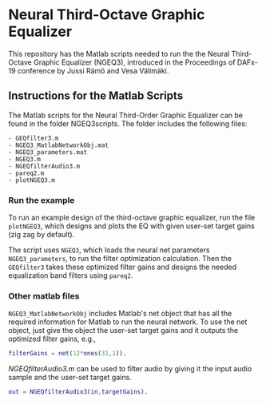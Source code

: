 # Neural Third-Octave Graphic Equalizer
This repository has the Matlab scripts needed to run the the Neural Third-Octave Graphic Equalizer (NGEQ3), introduced in the Proceedings of DAFx-19 conference by Jussi Rämö and Vesa Välimäki.

## Instructions for the Matlab Scripts
The Matlab scripts for the Neural Third-Order Graphic Equalizer can be found in the folder NGEQ3scripts. The folder includes the following files:

    - GEQfilter3.m
    - NGEQ3_MatlabNetworkObj.mat
    - NGEQ3_parameters.mat
    - NGEQ3.m 
    - NGEQfilterAudio3.m
    - pareq2.m
    - plotNGEQ3.m

### Run the example
To run an example design of the third-octave graphic equalizer, run the file  `plotNGEQ3`, which designs and plots the EQ with given user-set target gains (zig zag by default).

The script uses `NGEQ3`, which loads the neural net parameters `NGEQ3_parameters`, to run the filter optimization calculation. Then the `GEQfilter3` takes these optimized filter gains and designs the needed equalization band filters using `pareq2`.

### Other matlab files
`NGEQ3_MatlabNetworkObj` includes Matlab's net object that has all the required information for Matlab to run the neural network. To use the net object, just give the object the user-set target gains and it outputs the optimized filter gains, e.g., 

``` matlab
filterGains = net(12*ones(31,1)).
``` 

*NGEQfilterAudio3.m* can be used to filter audio by giving it the input audio sample and the user-set target gains.

``` matlab
out = NGEQfilterAudio3(in,targetGains).
```

